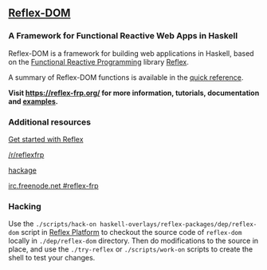 ## [Reflex-DOM](https://reflex-frp.org)
### A Framework for Functional Reactive Web Apps in Haskell

Reflex-DOM is a framework for building web applications in Haskell, based on the [Functional Reactive Programming](https://wiki.haskell.org/Functional_Reactive_Programming) library [Reflex](https://github.com/reflex-frp/reflex).

A summary of Reflex-DOM functions is available in the [quick reference](Quickref.md).

**Visit https://reflex-frp.org/ for more information, tutorials, documentation and [examples](https://examples.reflex-frp.org/).**

### Additional resources
[Get started with Reflex](https://github.com/reflex-frp/reflex-platform)

[/r/reflexfrp](https://www.reddit.com/r/reflexfrp)

[hackage](https://hackage.haskell.org/package/reflex)

[irc.freenode.net #reflex-frp](http://webchat.freenode.net?channels=%23reflex-frp&uio=d4)

### Hacking

Use the `./scripts/hack-on haskell-overlays/reflex-packages/dep/reflex-dom` script in [Reflex Platform](https://github.com/reflex-frp/reflex-platform) to checkout the source code of `reflex-dom` locally in `./dep/reflex-dom` directory.
Then do modifications to the source in place, and use the `./try-reflex` or `./scripts/work-on` scripts to create the shell to test your changes.
